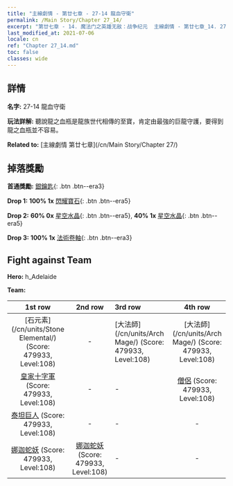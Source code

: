 ```yaml
---
title: "主線劇情 - 第廿七章 - 27-14 龍血守衛"
permalink: /Main Story/Chapter 27_14/
excerpt: "第廿七章 - 14. 魔法门之英雄无敌：战争纪元  主線劇情 - 第廿七章_14. 27-14 龍血守衛"
last_modified_at: 2021-07-06
locale: cn
ref: "Chapter 27_14.md"
toc: false
classes: wide
---
```


## 詳情

 **名字:** 27-14 龍血守衛

 **玩法詳解:** 聽說龍之血瓶是龍族世代相傳的至寶，肯定由最強的巨龍守護，要得到龍之血瓶並不容易。

 **Related to:** [主線劇情 第廿七章](/cn/Main Story/Chapter 27/)

## 掉落獎勵

 **首通獎勵:** [銀鑰匙](/cn/Items/con_693/){: .btn .btn--era3}

 **Drop 1:** **100% 1x** [閃耀寶石](/cn/Items/mat_100/){: .btn .btn--era5}

 **Drop 2:** **60% 0x** [星空水晶](/cn/Items/mat_94/){: .btn .btn--era5}, **40% 1x** [星空水晶](/cn/Items/mat_94/){: .btn .btn--era5}

 **Drop 3:** **100% 1x** [法術卷軸](/cn/Items/con_694/){: .btn .btn--era3}


## Fight against Team
 **Hero:** h_Adelaide

 **Team:**


  | 1st row | 2nd row | 3rd row | 4th row |
  |:----:|:----:|:----|:----:|
  | [石元素](/cn/units/Stone Elemental/) (Score: 479933, Level:108)  | - | [大法師](/cn/units/Arch Mage/) (Score: 479933, Level:108)  | [大法師](/cn/units/Arch Mage/) (Score: 479933, Level:108)  |
  | [皇家十字軍](/cn/units/Swordsman/) (Score: 479933, Level:108)  | - | - | [僧侶](/cn/units/Monk/) (Score: 479933, Level:108)  |
  | [泰坦巨人](/cn/units/Giant/) (Score: 479933, Level:108)  | - | - | - |
  | [娜迦蛇妖](/cn/units/Naga/) (Score: 479933, Level:108)  | [娜迦蛇妖](/cn/units/Naga/) (Score: 479933, Level:108)  | - | - |


